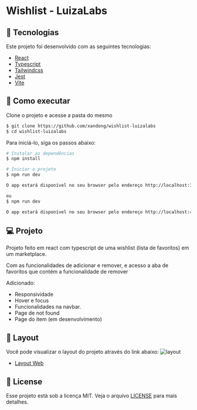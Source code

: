 # Wishlist - LuizaLabs

## 🧪 Tecnologias

Este projeto foi desenvolvido com as seguintes tecnologias:

- [React](https://pt-br.reactjs.org/)
- [Typescript](https://www.typescriptlang.org/)
- [Tailwindcss](https://tailwindcss.com/)
- [Jest](https://jestjs.io/pt-BR/)
- [Vite](https://vitejs.dev/)

## 🚀 Como executar

Clone o projeto e acesse a pasta do mesmo

```bash
$ git clone https://github.com/xandong/wishlist-luizalabs
$ cd wishlist-luizalabs
```
Para iniciá-lo, siga os passos abaixo:
```bash
# Instalar as dependências
$ npm install

# Iniciar o projeto
$ npm run dev

O app estará disponível no seu browser pelo endereço http://localhost:3000.

ou
$ npm run dev

O app estará disponível no seu browser pelo endereço http://localhost:4173.
```

## 💻 Projeto

Projeto feito em react com typescript de uma wishlist (lista de favoritos) em um marketplace. 

Com as funcionalidades de adicionar e remover, e acesso a aba de favoritos que contém a funcionalidade de remover

Adicionado: 
- Responsividade
- Hover e focus
- Funcionalidades na navbar.
- Page de not found
- Page do item (em desenvolvimento)

## 🔖 Layout

Você pode visualizar o layout do projeto através do link abaixo:
<img src="https://prnt.sc/-khkv0NjPGWr" alt="layout" />

- [Layout Web](https://prnt.sc/-khkv0NjPGWr) 

## 📝 License

Esse projeto está sob a licença MIT. Veja o arquivo [LICENSE](LICENSE.md) para mais detalhes.
